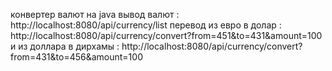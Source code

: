конвертер валют на java
вывод валют : http://localhost:8080/api/currency/list
перевод из евро в долар  : http://localhost:8080/api/currency/convert?from=451&to=431&amount=100
и из доллара в дирхамы : http://localhost:8080/api/currency/convert?from=431&to=456&amount=100
